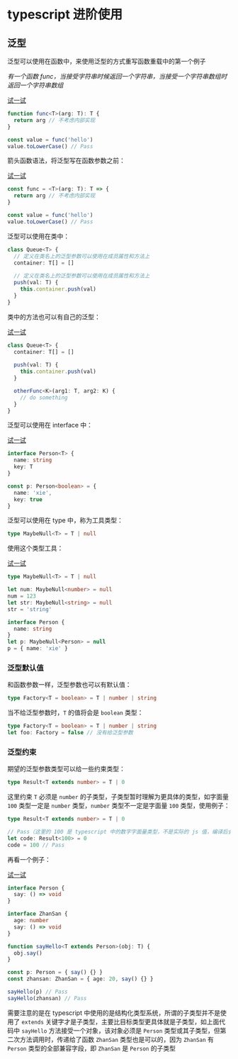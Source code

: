 # typescript 进阶使用

## 泛型

泛型可以使用在函数中，来使用泛型的方式重写函数重载中的第一个例子

_有一个函数 func，当接受字符串时候返回一个字符串，当接受一个字符串数组时返回一个字符串数组_

[试一试](https://www.typescriptlang.org/play?target=99&jsx=0#code/GYVwdgxgLglg9mABKSAeAKgPgBQEMBOA5gFyLoCUp6iA3gFCKL4CmUI+SBhiA9D4oFg5QMABgRTDAoYqALhMB52oAbnOgF86dCAgDOURADdcAGxDNEAXmTgI2AOQALZjp1xz5Otr3MAdFDgAZOAHdm+AGFcVWZscl5+AAVg1SA)
```ts
function func<T>(arg: T): T {
  return arg // 不考虑内部实现
}

const value = func('hello')
value.toLowerCase() // Pass
```

箭头函数语法，将泛型写在函数参数之前：

[试一试](https://www.typescriptlang.org/play?target=99&jsx=0&ssl=6&ssc=28&pln=1&pc=1#code/MYewdgzgLgBAZgVzMGBeGAeAKgPgBQCGATgOYBcMWAlBVmjjAN4BQMMRAplAkWDMSRgB6ITECwcoGAAwIphgUMVAFwmA87UANzswC+zZqEiwAbgQA2CDmnhJgeAOQALDvv0gLVZnsMcAdFBAAZEAHcORADCBBAceFTCogAKIRBAA)
```ts
const func = <T>(arg: T): T => {
  return arg // 不考虑内部实现
}

const value = func('hello')
value.toLowerCase() // Pass
```

泛型可以使用在类中：

```ts
class Queue<T> {
  // 定义在类名上的泛型参数可以使用在成员属性和方法上
  container: T[] = []
  
  // 定义在类名上的泛型参数可以使用在成员属性和方法上
  push(val: T) {
    this.container.push(val)
  }
}
```

类中的方法也可以有自己的泛型：

[试一试](https://www.typescriptlang.org/play?target=99&jsx=0#code/MYGwhgzhAECKCuBTJAeAKgPmgbwFDWmAHsA7AFzAEsTEAnALmjQG0BdaAXmjf2l4Ad4EABYAKAG5gQjNAEocvAmWGUIAOmLkqNWmsEiJU2bwC+uXkWV0AYvBLAUAaQyiwtAOYBGGQBpob9wAmRkd5PAICAHpI6AATImgIIgBbRGVqd1NcEyA)
```ts
class Queue<T> {
  container: T[] = []
  
  push(val: T) {
    this.container.push(val)
  }

  otherFunc<K>(arg1: T, arg2: K) {
    // do something
  }
}
```

泛型可以使用在 interface 中：

[试一试](https://www.typescriptlang.org/play?target=99&jsx=0#code/JYOwLgpgTgZghgYwgAgArQM4HsQB4AqAfMgN4BQyyIcAthAFzIZhSgDmFyA1hAJ6P4yAXzJkEOZsgAOjdFGx4ARliwAbCHBDEAvKU7U6jAOQAPYBCMAaTj37IWAVwjCgA)
```ts
interface Person<T> {
  name: string
  key: T
}

const p: Person<boolean> = {
  name: 'xie',
  key: true
}
```

泛型可以使用在 type 中，称为工具类型：

```ts
type MaybeNull<T> = T | null
```

使用这个类型工具：

[试一试](https://www.typescriptlang.org/play?target=99&jsx=0#code/C4TwDgpgBAsghiARhAcgVwDYYDwBUB8UAvFLlAD5QB2mGAUHRhMNWgLYBcsCy6W2NNsgBOhEjSx1BxKAEYATAGZGzKAGdgwrvCSpa2DcICWVAOZjWkwzIDkhk6ZsMTwCMIBmcAMbQACm7UAeyooAG86KGo4NgguezM6AF8VFjBtHj1+f2EgqgsJejAZUKiYrhsADyMIGyhEoA)

```ts
type MaybeNull<T> = T | null

let num: MaybeNull<number> = null
num = 123
let str: MaybeNull<string> = null
str = 'string'

interface Person {
  name: string
}
let p: MaybeNull<Person> = null
p = { name: 'xie' }
```

### 泛型默认值

和函数参数一样，泛型参数也可以有默认值：

```ts
type Factory<T = boolean> = T | number | string
```

当不给泛型参数时，`T` 的值将会是 `boolean` 类型：

```ts
type Factory<T = boolean> = T | number | string
let foo: Factory = false // 没有给泛型参数
```

### 泛型约束

期望的泛型参数类型可以给一些约束类型：

```ts
type Result<T extends number> = T | 0
```

这里约束 `T` 必须是 `number` 的子类型，子类型暂时理解为更具体的类型，如字面量 `100` 类型一定是 `number` 类型，`number` 类型不一定是字面量 `100` 类型，使用例子：

```ts
type Result<T extends number> = T | 0

// Pass（这里的 100 是 typescript 中的数字字面量类型，不是实际的 js 值，编译后会被移除）
let code: Result<100> = 0
code = 100 // Pass
```

再看一个例子：

[试一试](https://www.typescriptlang.org/play?target=99&jsx=0#code/JYOwLgpgTgZghgYwgAgArQM4HsTIN4BQyyGcAngFzIAUAlMgLwB8yAblsACYEC+BBoSLEQoAWgAs4IAMpT8RZHADmEKiACuAWwBG0BaUo16zNh258CMdSARhgOEuQASEADausAHgAqyCAA9IEE4MNEwcJmosbQArKm96QmJomIA6AzpefgQcDDBkAAcqdChsXAZ8RzI6fB5kPhyQPOQAL0kmqSoJKVlyyuVVZAAmAAYAGiqavDqLAxd3LGoC+gB6FbQ4DAwCObcPajapUhBV9dRNjCA)
```ts
interface Person {
  say: () => void
}

interface ZhanSan {
  age: number
  say: () => void
}

function sayHello<T extends Person>(obj: T) {
  obj.say()
}

const p: Person = { say() {} }
const zhansan: ZhanSan = { age: 20, say() {} }

sayHello(p) // Pass
sayHello(zhansan) // Pass
```

需要注意的是在 typescript 中使用的是结构化类型系统，所谓的子类型并不是使用了 `extends` 关键字才是子类型，主要比目标类型更具体就是子类型，如上面代码中 `sayHello` 方法接受一个对象，该对象必须是 `Person` 类型或其子类型，但第二次方法调用时，传递给了函数 `ZhanSan` 类型也是可以的，因为 `ZhanSan` 有 `Person` 类型的全部兼容字段，即 `ZhanSan` 是 `Person` 的子类型